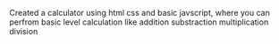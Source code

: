 Created a calculator using html css and basic javscript, where you can perfrom basic level calculation like addition substraction multiplication division
